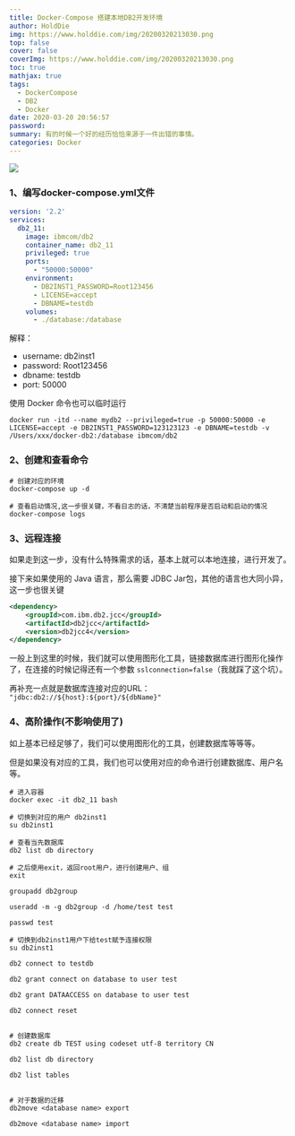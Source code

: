 ```yaml
---
title: Docker-Compose 搭建本地DB2开发环境
author: HoldDie
img: https://www.holddie.com/img/20200320213030.png
top: false
cover: false
coverImg: https://www.holddie.com/img/20200320213030.png
toc: true
mathjax: true
tags:
  - DockerCompose
  - DB2
  - Docker
date: 2020-03-20 20:56:57
password:
summary: 有的时候一个好的经历恰恰来源于一件出错的事情。
categories: Docker
---
```


![](https://www.holddie.com/img/20200320213030.png)

### 1、编写docker-compose.yml文件

```yml
version: '2.2'
services:
  db2_11:
    image: ibmcom/db2
    container_name: db2_11
    privileged: true
    ports:
      - "50000:50000"
    environment:
      - DB2INST1_PASSWORD=Root123456
      - LICENSE=accept
      - DBNAME=testdb
    volumes:
      - ./database:/database
```

解释：

- username: db2inst1
- password: Root123456
- dbname: testdb
- port: 50000

使用 Docker 命令也可以临时运行

```shell
docker run -itd --name mydb2 --privileged=true -p 50000:50000 -e LICENSE=accept -e DB2INST1_PASSWORD=123123123 -e DBNAME=testdb -v /Users/xxx/docker-db2:/database ibmcom/db2
```



### 2、创建和查看命令

```shell
# 创建对应的环境
docker-compose up -d

# 查看启动情况,这一步很关键，不看日志的话，不清楚当前程序是否启动和启动的情况
docker-compose logs
```



### 3、远程连接

如果走到这一步，没有什么特殊需求的话，基本上就可以本地连接，进行开发了。

接下来如果使用的 Java 语言，那么需要 JDBC Jar包，其他的语言也大同小异，这一步也很关键

```xml
<dependency>
    <groupId>com.ibm.db2.jcc</groupId>
    <artifactId>db2jcc</artifactId>
    <version>db2jcc4</version>
</dependency>
```



一般上到这里的时候，我们就可以使用图形化工具，链接数据库进行图形化操作了，在连接的时候记得还有一个参数 `sslconnection=false`（我就踩了这个坑）。



再补充一点就是数据库连接对应的URL：` "jdbc:db2://${host}:${port}/${dbName}"`



### 4、高阶操作(不影响使用了)

如上基本已经足够了，我们可以使用图形化的工具，创建数据库等等等。

但是如果没有对应的工具，我们也可以使用对应的命令进行创建数据库、用户名等。



```shell
# 进入容器
docker exec -it db2_11 bash

# 切换到对应的用户 db2inst1
su db2inst1

# 查看当先数据库
db2 list db directory

# 之后使用exit，返回root用户，进行创建用户、组
exit

groupadd db2group

useradd -m -g db2group -d /home/test test

passwd test

# 切换到db2inst1用户下给test赋予连接权限
su db2inst1

db2 connect to testdb

db2 grant connect on database to user test

db2 grant DATAACCESS on database to user test

db2 connect reset


# 创建数据库
db2 create db TEST using codeset utf-8 territory CN

db2 list db directory

db2 list tables


# 对于数据的迁移
db2move <database name> export

db2move <database name> import
```

